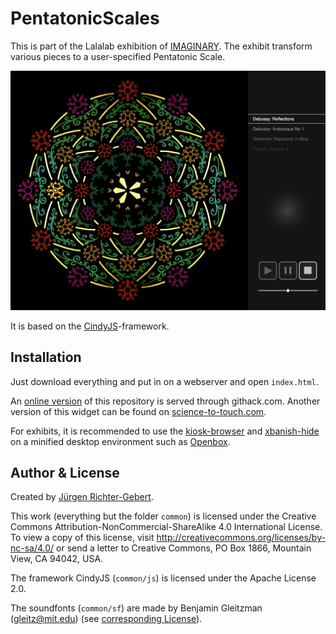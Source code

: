 # PentatonicScales

This is part of the Lalalab exhibition of [IMAGINARY](https://lalalab.imaginary.org).
The exhibit transform various pieces to a user-specified Pentatonic Scale.

![Screenshot of PentatonicScales](P.png)

It is based on the [CindyJS](https://cindyjs.org)-framework.

## Installation

Just download everything and put in on a webserver and open `index.html`.

An [online version](https://raw.githack.com/CindyJS/PentatonicScales/master/index.html) of this repository is served through githack.com.  Another version of this widget can be found on [science-to-touch.com](http://science-to-touch.com/LaLaLab/PentatonicScales/).

For exhibits, it is recommended to use the [kiosk-browser](https://github.com/IMAGINARY/kiosk-browser) and [xbanish-hide](https://github.com/IMAGINARY/xbanish-hide) on a minified desktop environment such as [Openbox](http://openbox.org/wiki/Main_Page).

## Author & License
Created by [Jürgen Richter-Gebert](https://geo.ma.tum.de/en/people/juergen-richter-gebert.html).

This work (everything but the folder `common`) is licensed under the Creative Commons Attribution-NonCommercial-ShareAlike 4.0 International License. To view a copy of this license, visit http://creativecommons.org/licenses/by-nc-sa/4.0/ or send a letter to Creative Commons, PO Box 1866, Mountain View, CA 94042, USA.

The framework CindyJS (`common/js`) is licensed under the Apache License 2.0.

The soundfonts (`common/sf`) are made by Benjamin Gleitzman (gleitz@mit.edu) (see [corresponding License](common/sf/LICENSE.txt)).

